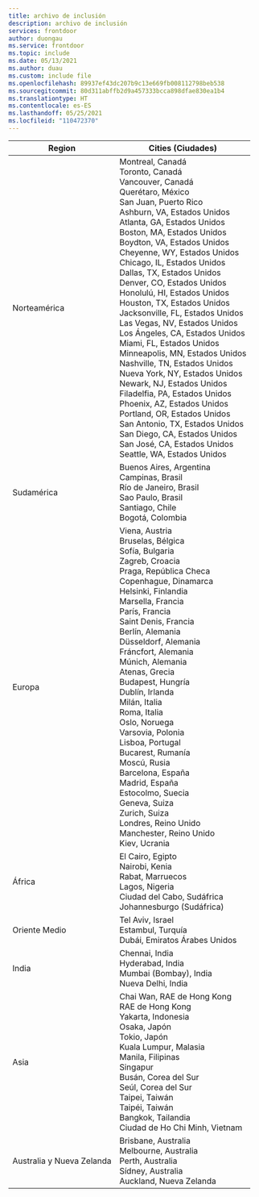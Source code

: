 ```yaml
---
title: archivo de inclusión
description: archivo de inclusión
services: frontdoor
author: duongau
ms.service: frontdoor
ms.topic: include
ms.date: 05/13/2021
ms.author: duau
ms.custom: include file
ms.openlocfilehash: 89937ef43dc207b9c13e669fb008112798beb538
ms.sourcegitcommit: 80d311abffb2d9a457333bcca898dfae830ea1b4
ms.translationtype: HT
ms.contentlocale: es-ES
ms.lasthandoff: 05/25/2021
ms.locfileid: "110472370"
---
```

| Region | Cities (Ciudades) |
|--|--|
| Norteamérica | Montreal, Canadá<br />Toronto, Canadá<br />Vancouver, Canadá<br />Querétaro, México<br />San Juan, Puerto Rico<br />Ashburn, VA, Estados Unidos<br />Atlanta, GA, Estados Unidos<br />Boston, MA, Estados Unidos<br />Boydton, VA, Estados Unidos<br />Cheyenne, WY, Estados Unidos<br />Chicago, IL, Estados Unidos<br /> Dallas, TX, Estados Unidos<br />Denver, CO, Estados Unidos<br />Honolulú, HI, Estados Unidos<br />Houston, TX, Estados Unidos<br />Jacksonville, FL, Estados Unidos<br />Las Vegas, NV, Estados Unidos<br />Los Ángeles, CA, Estados Unidos<br />Miami, FL, Estados Unidos<br />Minneapolis, MN, Estados Unidos<br />Nashville, TN, Estados Unidos<br />Nueva York, NY, Estados Unidos<br />Newark, NJ, Estados Unidos<br />Filadelfia, PA, Estados Unidos<br />Phoenix, AZ, Estados Unidos<br />Portland, OR, Estados Unidos<br />San Antonio, TX, Estados Unidos<br />San Diego, CA, Estados Unidos<br />San José, CA, Estados Unidos<br />Seattle, WA, Estados Unidos |
| Sudamérica | Buenos Aires, Argentina<br />Campinas, Brasil<br />Río de Janeiro, Brasil<br />Sao Paulo, Brasil<br />Santiago, Chile<br />Bogotá, Colombia |
| Europa | Viena, Austria<br />Bruselas, Bélgica<br />Sofía, Bulgaria<br />Zagreb, Croacia<br />Praga, República Checa<br />Copenhague, Dinamarca<br /> Helsinki, Finlandia<br />Marsella, Francia<br />París, Francia<br />Saint Denis, Francia<br />Berlín, Alemania<br />Düsseldorf, Alemania<br />Fráncfort, Alemania<br />Múnich, Alemania<br />Atenas, Grecia<br />Budapest, Hungría<br />Dublín, Irlanda<br />Milán, Italia<br />Roma, Italia<br />Oslo, Noruega<br />Varsovia, Polonia<br />Lisboa, Portugal<br />Bucarest, Rumanía<br />Moscú, Rusia<br />Barcelona, España<br />Madrid, España<br />Estocolmo, Suecia<br />Geneva, Suiza<br />Zurich, Suiza<br />Londres, Reino Unido<br />Manchester, Reino Unido<br />Kiev, Ucrania |
| África | El Cairo, Egipto<br />Nairobi, Kenia<br />Rabat, Marruecos<br />Lagos, Nigeria<br />Ciudad del Cabo, Sudáfrica<br />Johannesburgo (Sudáfrica) |
| Oriente Medio | Tel Aviv, Israel<br />Estambul, Turquía<br />Dubái, Emiratos Árabes Unidos |
| India | Chennai, India<br />Hyderabad, India<br />Mumbai (Bombay), India<br />Nueva Delhi, India |
| Asia | Chai Wan, RAE de Hong Kong<br />RAE de Hong Kong<br />Yakarta, Indonesia<br />Osaka, Japón<br />Tokio, Japón<br />Kuala Lumpur, Malasia<br />Manila, Filipinas<br />Singapur<br />Busán, Corea del Sur<br />Seúl, Corea del Sur<br />Taipei, Taiwán<br />Taipéi, Taiwán<br />Bangkok, Tailandia<br />Ciudad de Ho Chi Minh, Vietnam |
| Australia y Nueva Zelanda | Brisbane, Australia<br />Melbourne, Australia<br />Perth, Australia<br />Sídney, Australia<br />Auckland, Nueva Zelanda |
